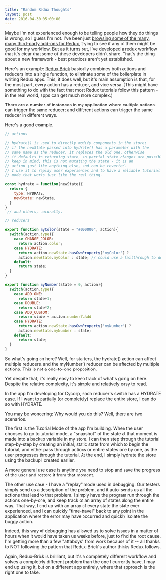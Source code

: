 ```yaml
---
title: "Random Redux Thoughts"
layout: post
date: 2016-04-30 05:00:00
---
```



Maybe I'm not experienced enough to be telling people how they do things is wrong, so I guess I'm not.  I've been just [browsing some of the many, many third-party add-ons for Redux](https://github.com/markerikson/redux-ecosystem-links/blob/master/component-state.md), trying to see if any of them might be good for my workflow.  But as it turns out, I've developed a redux workflow that it's clear that some of these developers didn't share. That's the thing about a new framework - best practices aren't yet established.  

Here's an example: [Redux Brick](https://github.com/leeching/redux-brick) basically combines both actions and reducers into a single function, to eliminate some of the boilerplate in writing Redux apps.  This, it does well, but it's main assumption is that, for the most part, every action has a reducer, and vice versa.  (This might have something to do with the fact that most Redux tutorials follow this pattern - in the real world, apps can get much more complex.)

There are a number of instances in my application where multiple actions can trigger the same reducer; and different actions can trigger the same reducer in different ways.  

Here's a good example.
```jsx
// actions

// hydrate() is used to directly modify components in the store;
// if the newState passed into hydrate() has a parameter with the
// same name as the reducer, it replaces the old one, otherwise
// it defaults to returning state, so partial state changes are possible.
// keep in mind, this is not mutating the state - it is an
// action just like anything else, and can be reverted.  
// I use it to replay user experiences and to have a reliable tutorial
// mode that works just like the real thing.

const hydrate = function(newState){
  return {
    type: HYDRATE,
    newState: newState,
  }
}
 // and others, naturally.

// reducers

export function myColor(state = "#000000", action){
  switch(action.type){
    case CHANGE_COLOR:
      return action.color;
    case HYDRATE:
      return action.newState.hasOwnProperty('myColor') ?
      action.newState.myColor : state; // could use a failthrough to default, but nah.
    default:
      return state;
  }
}

export function myNumber(state = 0, action){
  switch(action.type){
    case ADD_ONE:
      return state+1;
    case DOUBLE:
      return state*2;
    case ADD_CUSTOM:
      return state + action.numberToAdd
    case HYDRATE:
      return action.newState.hasOwnProperty('myNumber') ?
      action.newState.myNumber : state;
    default:
      return state;
  }
}
```

So what's going on here?  Well, for starters, the hydrate() action can affect multiple reducers, and the myNumber() reducer can be affected by multiple actions.  This is not a one-to-one proposition.

Yet despite that, it's really easy to keep track of what's going on here.  Despite the relative complexity, it's simple and relatively easy to read.  

In the app I'm developing for Cycorp, each reducer's switch has a HYDRATE case.  If I want to partially (or completely) replace the entire store, I can do so with HYDRATE.

You may be wondering: Why would you do this?  Well, there are two scenarios.  

The first is the Tutorial Mode of the app I'm building. When the user chooses to go to tutorial mode, a "snapshot" of the state at that moment is made into a backup variable in my store.  I can then step through the tutorial step-by-step by creating an initial, static state from which to begin the tutorial, and either pass through actions or entire states one by one, as the user progresses through the tutorial. At the end, I simply hydrate the store using the backup I created earlier.

A more general use case is anytime you need to stop and save the progress of the user and restore it from that moment.  

The other use case - I have a "replay" mode used in debugging. Our testers simply send us a description of the problem, and it auto-sends us all the actions that lead to that problem.  I simply have the program run through the actions one-by-one, and keep track of an array of states along the entire way.  That way, I end up with an array of every state the state ever experienced, and I can quickly "time-travel" back to any point in the application where the error may have occurred and quickly isolate the buggy action.

Indeed, this way of debugging has allowed us to solve issues in a matter of hours when it would have taken us weeks before, just to find the root cause. I'm getting more than a few "attaboys" from work because of it -- all thanks to NOT following the pattern that Redux-Brick's author thinks Redux follows.

Again, Redux-Brick is brilliant, but it's a completely different workflow and solves a completely different problem than the one I currently have.  I may end up using it, but on a different app entirely, where that approach is the right one to take.
